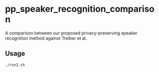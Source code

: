 # pp_speaker_recognition_comparison
A comparison between our proposed privacy-preserving speaker recognition method against Treiber et al.
## Usage
```bash
./run2.sh
```

